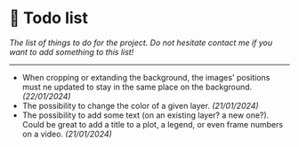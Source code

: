 # :calendar: Todo list
_The list of things to do for the project. Do not hesitate contact me if you want to add something to this list!_

---

* When cropping or extanding the background, the images' positions must ne updated to stay in the same place on the background. _(22/01/2024)_
* The possibility to change the color of a given layer. _(21/01/2024)_
* The possibility to add some text (on an existing layer? a new one?). Could be great to add a title to a plot, a legend, or even frame numbers on a video. _(21/01/2024)_